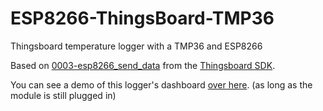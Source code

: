 # ESP8266-ThingsBoard-TMP36
Thingsboard temperature logger with a TMP36 and ESP8266

Based on [0003-esp8266_send_data](https://github.com/thingsboard/ThingsBoard-Arduino-MQTT-SDK/tree/master/examples/0003-esp8266_send_data) from the [Thingsboard SDK](https://github.com/thingsboard/ThingsBoard-Arduino-MQTT-SDK).

You can see a demo of this logger's dashboard [over here](https://demo.thingsboard.io/dashboard/e51b3a80-f969-11e9-9cef-cf7397cc2c36?publicId=ce8d9ed0-f96d-11e9-9790-7f438c0cbd6e). (as long as the module is still plugged in)